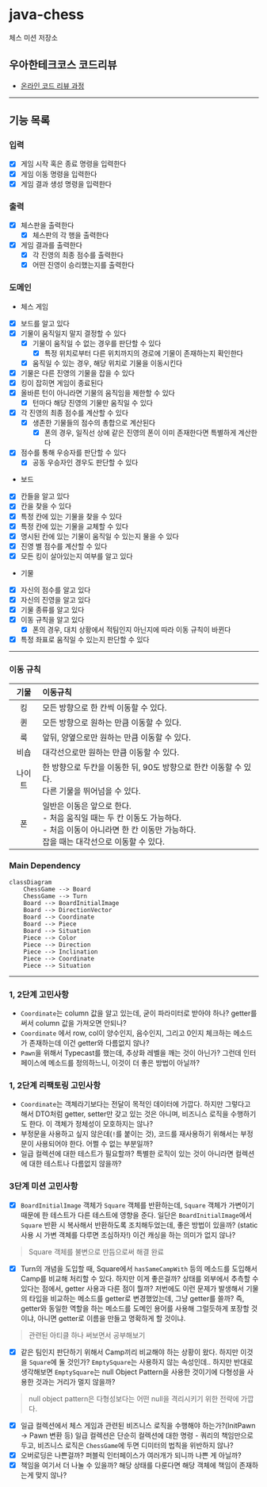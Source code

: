 # java-chess

체스 미션 저장소

## 우아한테크코스 코드리뷰

- [온라인 코드 리뷰 과정](https://github.com/woowacourse/woowacourse-docs/blob/master/maincourse/README.md)

---
## 기능 목록

### 입력
- [x] 게임 시작 혹은 종료 명령을 입력한다
- [x] 게임 이동 명령을 입력한다
- [x] 게임 결과 생성 명령을 입력한다

### 출력
- [x] 체스판을 출력한다
  - [x] 체스판의 각 행을 출력한다
- [x] 게임 결과를 출력한다
  - [x] 각 진영의 최종 점수를 출력한다
  - [x] 어떤 진영이 승리했는지를 출력한다

### 도메인

- 체스 게임
- [x] 보드를 알고 있다
- [x] 기물이 움직일지 말지 결정할 수 있다
  - [x] 기물이 움직일 수 없는 경우를 판단할 수 있다
    - [x] 특정 위치로부터 다른 위치까지의 경로에 기물이 존재하는지 확인한다
  - [x] 움직일 수 있는 경우, 해당 위치로 기물을 이동시킨다
- [x] 기물은 다른 진영의 기물을 잡을 수 있다
- [x] 킹이 잡히면 게임이 종료된다
- [x] 올바른 턴이 아니라면 기물의 움직임을 제한할 수 있다
  - [x] 턴마다 해당 진영의 기물만 움직일 수 있다
- [x] 각 진영의 최종 점수를 계산할 수 있다
  - [x] 생존한 기물들의 점수의 총합으로 계산된다
    - [x] 폰의 경우, 일직선 상에 같은 진영의 폰이 이미 존재한다면 특별하게 계산한다
- [x] 점수를 통해 우승자를 판단할 수 있다
  - [x] 공동 우승자인 경우도 판단할 수 있다

 - 보드
- [x] 칸들을 알고 있다
- [x] 칸을 찾을 수 있다
- [x] 특정 칸에 있는 기물을 찾을 수 있다
- [x] 특정 칸에 있는 기물을 교체할 수 있다
- [x] 명시된 칸에 있는 기물이 움직일 수 있는지 물을 수 있다
- [x] 진영 별 점수를 계산할 수 있다
- [x] 모든 킹이 살아있는지 여부를 알고 있다

- 기물
- [x] 자신의 점수를 알고 있다
- [x] 자신의 진영을 알고 있다
- [x] 기물 종류를 알고 있다
- [x] 이동 규칙을 알고 있다
  - [x] 폰의 경우, 대치 상황에서 적팀인지 아닌지에 따라 이동 규칙이 바뀐다
- [x] 특정 좌표로 움직일 수 있는지 판단할 수 있다
---

### 이동 규칙
|  기물   | 이동규칙                                                                                |
|:-----:|:------------------------------------------------------------------------------------|
|킹| 모든 방향으로 한 칸씩 이동할 수 있다.                                                              |
|퀸| 모든 방향으로 원하는 만큼 이동할 수 있다.                                                            |
|룩| 앞뒤, 양옆으로만 원하는 만큼 이동할 수 있다.                                                          |
|비숍| 대각선으로만 원하는 만큼 이동할 수 있다.                                                             |
|나이트| 한 방향으로 두칸을 이동한 뒤, 90도 방향으로 한칸 이동할 수 있다.<br/>다른 기물을 뛰어넘을 수 있다.                       |
|폰| 일반은 이동은 앞으로 한다.<br/>- 처음 움직일 때는 두 칸 이동도 가능하다.<br/>- 처음 이동이 아니라면 한 칸 이동만 가능하다.<br/> 잡을 때는 대각선으로 이동할 수 있다. |

### Main Dependency

```mermaid
classDiagram
    ChessGame --> Board
    ChessGame --> Turn
    Board --> BoardInitialImage
    Board --> DirectionVector
    Board --> Coordinate
    Board --> Piece
    Board --> Situation
    Piece --> Color
    Piece --> Direction
    Piece --> Inclination
    Piece --> Coordinate
    Piece --> Situation
```


---
### 1, 2단계 고민사항
- `Coordinate`는 column 값을 알고 있는데, 굳이 파라미터로 받아야 하나? getter를 써서 column 값을 가져오면 안되나?
- `Coordinate` 에서 row, col이 양수인지, 음수인지, 그리고 0인지 체크하는 메소드가 존재하는데 이건 getter와 다름없지 않나?
- `Pawn`을 위해서 Typecast를 했는데, 추상화 레벨을 깨는 것이 아닌가? 그런데 인터페이스에 메소드를 정의하느니, 이것이 더 좋은 방법이 아닐까?

### 1, 2단계 리팩토링 고민사항
- `Coordinate`는 객체라기보다는 전달이 목적인 데이터에 가깝다. 하지만 그렇다고 해서 DTO처럼 getter, setter만 갖고 있는 것은 아니며,
  비즈니스 로직을 수행하기도 한다. 이 객체가 정체성이 모호하지는 않나?
- 부정문을 사용하고 싶지 않은데(`!`를 붙이는 것), 코드를 재사용하기 위해서는 부정문이 사용되어야 한다. 어쩔 수 없는 부분일까?
- 일급 컬렉션에 대한 테스트가 필요할까? 특별한 로직이 있는 것이 아니라면 컬렉션에 대한 테스트나 다름없지 않을까?

### 3단계 미션 고민사항
- [x] `BoardInitialImage` 객체가 `Square` 객체를 반환하는데, `Square` 객체가 가변이기 때문에 한 테스트가 다른 테스트에 영향을 준다.
  일단은 `BoardInitialImage`에서 `Square` 반환 시 복사해서 반환하도록 조치해두었는데, 좋은 방법이 있을까? (static 사용 시 가변 객체를 다루면 조심하자!)
  이건 캐싱을 하는 의미가 없지 않나?
> Square 객체를 불변으로 만듬으로써 해결 완료
- [x] Turn의 개념을 도입할 때, Square에서 `hasSameCampWith` 등의 메소드를 도입해서 Camp를 비교해 처리할 수 있다. 하지만 이게 좋은걸까? 상태를 외부에서
  추측할 수 있다는 점에서, getter 사용과 다른 점이 뭘까? 저번에도 이런 문제가 발생해서 기물의 타입을 비교하는 메소드를 getter로 변경했었는데, 그냥 getter를 쓸까?
  즉, getter와 동일한 역할을 하는 메소드를 도메인 용어를 사용해 그럴듯하게 포장할 것이냐, 아니면 getter로 이름을 만들고 명확하게 할 것이냐.
> 관련된 아티클 하나 써보면서 공부해보기
- [x] 같은 팀인지 판단하기 위해서 Camp끼리 비교해야 하는 상황이 왔다. 하지만 이것을 `Square`에 둘 것인가? `EmptySquare`는 사용하지 않는 속성인데.. 하지만 반대로
  생각해보면 `EmptySquare`는 null Object Pattern을 사용한 것이기에 다형성을 사용한 것과는 거리가 멀지 않을까?
> null object pattern은 다형성보다는 어떤 null을 격리시키기 위한 전략에 가깝다.
- [x] 일급 컬렉션에서 체스 게임과 관련된 비즈니스 로직을 수행해야 하는가?(InitPawn -> Pawn 변환 등)
  일급 컬렉션은 단순히 컬렉션에 대한 명령 - 쿼리의 책임만으로 두고, 비즈니스 로직은 `ChessGame`에 두면 디미터의 법칙을 위반하지 않나?
- [x] 오버로딩은 나쁜걸까? 퍼블릭 인터페이스가 여러개가 되니까 나쁜 게 아닐까?
- [x] 책임을 여기서 더 나눌 수 있을까? 해당 상태를 다룬다면 해당 객체에 책임이 존재하는게 맞지 않나?
